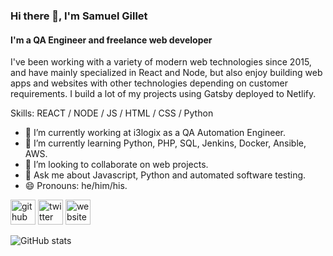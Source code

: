 ### Hi there 👋, I'm Samuel Gillet
#### I'm a QA Engineer and freelance web developer

I've been working with a variety of modern web technologies since 2015, and have mainly specialized in React and Node, but also enjoy building web apps and websites with other technologies depending on customer requirements. I build a lot of my projects using Gatsby deployed to Netlify.

Skills: REACT / NODE / JS / HTML / CSS / Python

- 🔭  I’m currently working at i3logix as a QA Automation Engineer.
- 🌱  I’m currently learning Python, PHP, SQL, Jenkins, Docker, Ansible, AWS.
- 👯  I’m looking to collaborate on web projects.
- 💬  Ask me about Javascript, Python and automated software testing.
- 😄  Pronouns: he/him/his.


[<img src='https://cdn.jsdelivr.net/npm/simple-icons@3.0.1/icons/github.svg' alt='github' height='40'>](https://github.com/sgillet1007)  [<img src='https://cdn.jsdelivr.net/npm/simple-icons@3.0.1/icons/twitter.svg' alt='twitter' height='40'>](https://twitter.com/@SamuelGillet)  [<img src='https://cdn.jsdelivr.net/npm/simple-icons@3.0.1/icons/icloud.svg' alt='website' height='40'>](https://samuelgillet.com/)  

![GitHub stats](https://github-readme-stats.vercel.app/api?username=sgillet1007&show_icons=true)  

